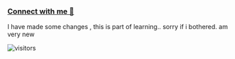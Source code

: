 ### [Connect with me 💬](https://kunalkushwaha.com) 

I have made some changes , this is part of learning.. sorry if i bothered. am very new

![visitors](https://visitor-badge.laobi.icu/badge?page_id=kunal-kushwaha.kunal-kushwaha)
